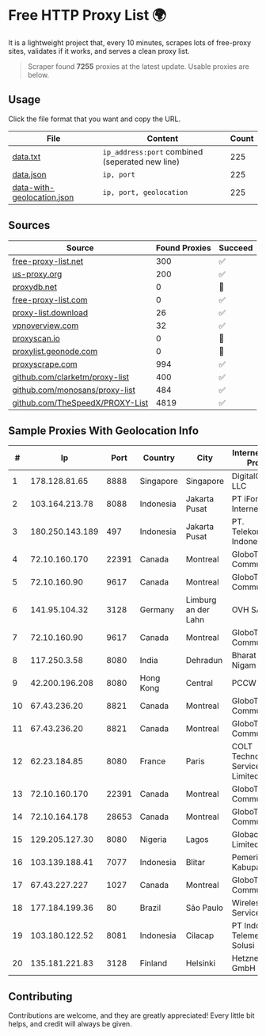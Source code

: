 
# Free HTTP Proxy List 🌍

It is a lightweight project that, every 10 minutes, scrapes lots of free-proxy sites, validates if it works, and serves a clean proxy list.


> Scraper found **7255** proxies at the latest update. Usable proxies are below.

## Usage

Click the file format that you want and copy the URL.


|File|Content|Count|
|----|-------|-----|
|[data.txt](https://raw.githubusercontent.com/themiralay/Proxy-List-World/master/data.txt)|`ip_address:port` combined (seperated new line)|225|
|[data.json](https://raw.githubusercontent.com/themiralay/Proxy-List-World/master/data.json)|`ip, port`|225|
|[data-with-geolocation.json](https://raw.githubusercontent.com/themiralay/Proxy-List-World/master/data-with-geolocation.json)|`ip, port, geolocation`|225|

## Sources

|Source|Found Proxies|Succeed|
|------|-------------|-------|
|[free-proxy-list.net](https://free-proxy-list.net)|300|✅|
|[us-proxy.org](https://www.us-proxy.org)|200|✅|
|[proxydb.net](http://proxydb.net)|0|🚫|
|[free-proxy-list.com](https://free-proxy-list.com/?page=&port=&type%5B%5D=http&type%5B%5D=https&up_time=0&search=Search)|0|✅|
|[proxy-list.download](https://www.proxy-list.download/HTTP)|26|✅|
|[vpnoverview.com](https://vpnoverview.com/privacy/anonymous-browsing/free-proxy-servers)|32|✅|
|[proxyscan.io](https://www.proxyscan.io)|0|🚫|
|[proxylist.geonode.com](https://proxylist.geonode.com/api/proxy-list?limit=300&page=1&sort_by=lastChecked&sort_type=desc&protocols=http,https)|0|🚫|
|[proxyscrape.com](https://api.proxyscrape.com/v2/?request=displayproxies&protocol=http&timeout=10000&country=all&ssl=all&anonymity=all)|994|✅|
|[github.com/clarketm/proxy-list](https://raw.githubusercontent.com/clarketm/proxy-list/master/proxy-list-raw.txt)|400|✅|
|[github.com/monosans/proxy-list](https://raw.githubusercontent.com/monosans/proxy-list/main/proxies/http.txt)|484|✅|
|[github.com/TheSpeedX/PROXY-List](https://raw.githubusercontent.com/TheSpeedX/PROXY-List/master/http.txt)|4819|✅|


## Sample Proxies With Geolocation Info

|#|Ip|Port|Country|City|Internet Service Provider|
|-|--|----|-------|----|-------------------------|
|1|178.128.81.65|8888|Singapore|Singapore|DigitalOcean, LLC|
|2|103.164.213.78|8088|Indonesia|Jakarta Pusat|PT iForte Global Internet|
|3|180.250.143.189|497|Indonesia|Jakarta Pusat|PT. Telekomunikasi Indonesia|
|4|72.10.160.170|22391|Canada|Montreal|GloboTech Communications|
|5|72.10.160.90|9617|Canada|Montreal|GloboTech Communications|
|6|141.95.104.32|3128|Germany|Limburg an der Lahn|OVH SAS|
|7|72.10.160.90|9617|Canada|Montreal|GloboTech Communications|
|8|117.250.3.58|8080|India|Dehradun|Bharat Sanchar Nigam Ltd|
|9|42.200.196.208|8080|Hong Kong|Central|PCCW IMSBiz|
|10|67.43.236.20|8821|Canada|Montreal|GloboTech Communications|
|11|67.43.236.20|8821|Canada|Montreal|GloboTech Communications|
|12|62.23.184.85|8080|France|Paris|COLT Technology Services Group Limited|
|13|72.10.160.170|22391|Canada|Montreal|GloboTech Communications|
|14|72.10.164.178|28653|Canada|Montreal|GloboTech Communications|
|15|129.205.127.30|8080|Nigeria|Lagos|Globacom Limited|
|16|103.139.188.41|7077|Indonesia|Blitar|Pemerintah Kabupaten Blitar|
|17|67.43.227.227|1027|Canada|Montreal|GloboTech Communications|
|18|177.184.199.36|80|Brazil|São Paulo|Wireless Comm Services LTDA|
|19|103.180.122.52|8081|Indonesia|Cilacap|PT Indo Telemedia Solusi|
|20|135.181.221.83|3128|Finland|Helsinki|Hetzner Online GmbH|



## Contributing

Contributions are welcome, and they are greatly appreciated! Every
little bit helps, and credit will always be given.

